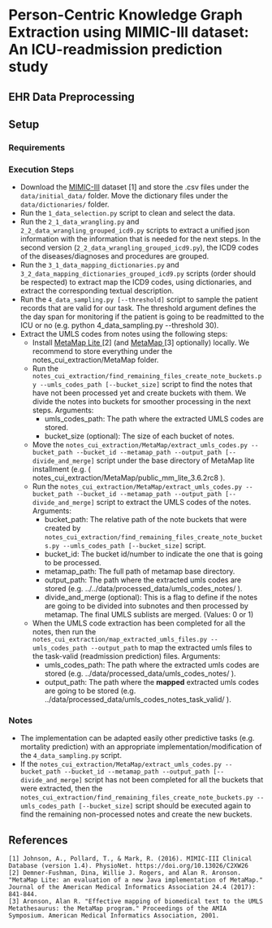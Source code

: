 # Person-Centric Knowledge Graph Extraction using MIMIC-III dataset: An ICU-readmission prediction study 

## EHR Data Preprocessing

## Setup
### Requirements


### Execution Steps
- Download the <a target="_blank" href="https://physionet.org/content/mimiciii/1.4/">MIMIC-III</a> dataset \[1\] and store the .csv files under the ```data/initial_data/``` folder. Move the dictionary files under the ```data/dictionaries/``` folder.
- Run the ```1_data_selection.py``` script to clean and select the data.
- Run the ```2_1_data_wrangling.py``` and ```2_2_data_wrangling_grouped_icd9.py``` scripts to extract a unified json information with the information that is needed for the next steps. In the second version (```2_2_data_wrangling_grouped_icd9.py```), the ICD9 codes of the diseases/diagnoses and procedures are grouped.
- Run the ```3_1_data_mapping_dictionaries.py``` and ```3_2_data_mapping_dictionaries_grouped_icd9.py``` scripts (order should be respected) to extract map the ICD9 codes, using dictionaries, and extract the corresponding textual description.
- Run the ```4_data_sampling.py [--threshold]``` script to sample the patient records that are valid for our task. The threshold argument defines the the day span for monitoring if the patient is going to be readmitted to the ICU or no (e.g. python 4_data_sampling.py --threshold 30).
- Extract the UMLS codes from notes using the following steps:
    - Install <a target="_blank" href="https://lhncbc.nlm.nih.gov/ii/tools/MetaMap/run-locally/MetaMapLite.html"> MetaMap Lite </a> \[2\]  (and <a target="_blank" href="https://lhncbc.nlm.nih.gov/ii/tools/MetaMap/documentation/Installation.html"> MetaMap </a> \[3\] optionally) locally. We recommend to store everything under the <it> notes_cui_extraction/MetaMap </it> folder.
    - Run the ```notes_cui_extraction/find_remaining_files_create_note_buckets.py --umls_codes_path [--bucket_size]``` script to find the notes that have not been processed yet and create buckets with them. We divide the notes into buckets for smoother processing in the next steps. Arguments:
        - umls_codes_path: The path where the extracted UMLS codes are stored.
        - bucket_size (optional):  The size of each bucket of notes.
    - Move the ```notes_cui_extraction/MetaMap/extract_umls_codes.py --bucket_path --bucket_id --metamap_path --output_path [--divide_and_merge]``` script under the base directory of MetaMap lite installment (e.g. (<it> notes_cui_extraction/MetaMap/public_mm_lite_3.6.2rc8 </it>).
    - Run the ```notes_cui_extraction/MetaMap/extract_umls_codes.py --bucket_path --bucket_id --metamap_path --output_path [--divide_and_merge]``` script to extract the UMLS codes of the notes. Arguments:
        - bucket_path: The relative path of the note buckets that were created by ```notes_cui_extraction/find_remaining_files_create_note_buckets.py --umls_codes_path [--bucket_size]``` script.
        - bucket_id: The bucket id/number to indicate the one that is going to be processed.
        - metamap_path: The full path of metamap base directory.
        - output_path: The path where the extracted umls codes are stored (e.g. <it> ../../data/processed_data/umls_codes_notes/ </it>).
        - divide_and_merge (optional): This is a flag to define if the notes are going to be divided into subnotes and then processed by metamap. The final UMLS sublists are merged. (Values: 0 or 1)
    - When the UMLS code extraction has been completed for all the notes, then run the ```notes_cui_extraction/map_extracted_umls_files.py --umls_codes_path --output_path``` to map the extracted umls files to the task-valid (readmission prediction) files. Arguments:
        - umls_codes_path: The path where the extracted umls codes are stored (e.g. <it> ../data/processed_data/umls_codes_notes/ </it>).
        - output_path: The path where the <b>mapped</b> extracted umls codes are going to be stored (e.g. <it> ../data/processed_data/umls_codes_notes_task_valid/ </it>).



### Notes
- The implementation can be adapted easily other predictive tasks (e.g. mortality prediction) with an appropriate implementation/modification of the ```4_data_sampling.py``` script.
- If the ```notes_cui_extraction/MetaMap/extract_umls_codes.py --bucket_path --bucket_id --metamap_path --output_path [--divide_and_merge]``` script has not been completed for all the buckets that were extracted, then the ```notes_cui_extraction/find_remaining_files_create_note_buckets.py --umls_codes_path [--bucket_size]``` script should be executed again to find the remaining non-processed notes and create the new buckets.

## References
```
[1] Johnson, A., Pollard, T., & Mark, R. (2016). MIMIC-III Clinical Database (version 1.4). PhysioNet. https://doi.org/10.13026/C2XW26
[2] Demner-Fushman, Dina, Willie J. Rogers, and Alan R. Aronson. "MetaMap Lite: an evaluation of a new Java implementation of MetaMap." Journal of the American Medical Informatics Association 24.4 (2017): 841-844.
[3] Aronson, Alan R. "Effective mapping of biomedical text to the UMLS Metathesaurus: the MetaMap program." Proceedings of the AMIA Symposium. American Medical Informatics Association, 2001.
```